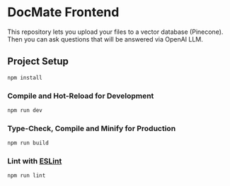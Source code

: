 # DocMate Frontend

This repository lets you upload your files to a vector database (Pinecone). Then you can ask questions that will be answered via OpenAI LLM.

## Project Setup

```sh
npm install
```

### Compile and Hot-Reload for Development

```sh
npm run dev
```

### Type-Check, Compile and Minify for Production

```sh
npm run build
```

### Lint with [ESLint](https://eslint.org/)

```sh
npm run lint
```
